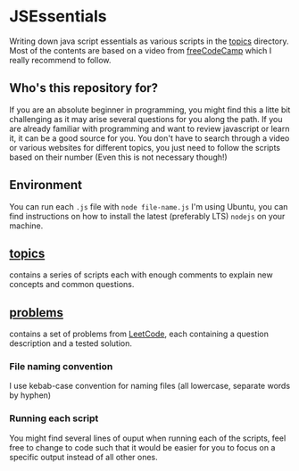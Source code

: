 # JSEssentials
Writing down java script essentials as various scripts in the [topics](./topics/) directory. Most of the contents are based on a video from [freeCodeCamp](https://www.freecodecamp.org/) which I really recommend to follow.

## Who's this repository for?
If you are an absolute beginner in programming, you might find this a litte bit challenging as it may arise several questions for you along the path. If you are already familiar with programming and want to review javascript or learn it, it can be a good source for you. You don't have to search through a video or various websites for different topics, you just need to follow the scripts based on their number (Even this is not necessary though!)

## Environment
You can run each `.js` file with `node file-name.js`
I'm using Ubuntu, you can find instructions on how to install the latest (preferably LTS) `nodejs` on your machine.

## [topics](./topics/)
contains a series of scripts each with enough comments to explain new concepts and common questions.

## [problems](./problems/)
contains a set of problems from [LeetCode](https://leetcode.com/), each containing a question description and a tested solution.

### File naming convention
I use kebab-case convention for naming files (all lowercase, separate words by hyphen)

### Running each script
You might find several lines of ouput when running each of the scripts, feel free to change to code such that it would be easier for you to focus on a specific output instead of all other ones.